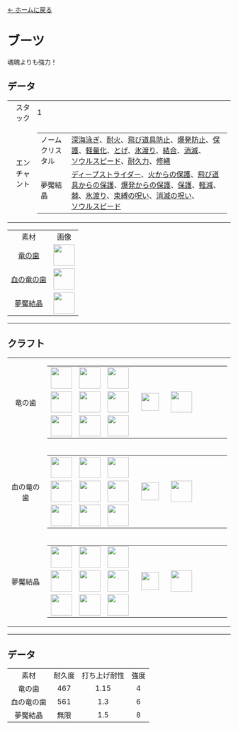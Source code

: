 [← ホームに戻る](../)
# ブーツ
魂魄よりも強力！

## データ
<table>
    <tr><td align="end">スタック</td><td>1</td></tr>
    <tr><td align="end">エンチャント</td><td>
        <table>
            <tr><td>ノームクリスタル</td><td><a href="https://minecraft.fandom.com/ja/wiki/水中呼吸">深海泳ぎ</a>、<a href="https://minecraft.fandom.com/ja/wiki/耐火">耐火</a>、<a href="https://minecraft.fandom.com/ja/wiki/飛び道具防止">飛び道具防止</a>、<a href="https://minecraft.fandom.com/ja/wiki/爆発防止">爆発防止</a>、<a href="https://minecraft.fandom.com/ja/wiki/保護">保護</a>、<a href="https://minecraft.fandom.com/ja/wiki/軽量化">軽量化</a>、<a href="https://minecraft.fandom.com/ja/wiki/棘の鎧">とげ</a>、<a href="https://minecraft.fandom.com/ja/wiki/氷渡り">氷渡り</a>、<a href="https://minecraft.fandom.com/ja/wiki/結合">結合</a>、<a href="https://minecraft.fandom.com/ja/wiki/消滅">消滅</a>、<br/><a href="https://minecraft.fandom.com/ja/wiki/ソウルスピード">ソウルスピード</a>、<a href="https://minecraft.fandom.com/ja/wiki/耐久力">耐久力</a>、<a href="https://minecraft.fandom.com/ja/wiki/修繕">修繕</a></td></tr>
            <tr><td>夢魘結晶</td><td><a href="https://minecraft.fandom.com/ja/wiki/深海泳ぎ">ディープストライダー</a>、<a href="https://minecraft.fandom.com/ja/wiki/耐火">火からの保護</a>、<a href="https://minecraft.fandom.com/ja/wiki/飛び道具防止">飛び道具からの保護</a>、<a href="https://minecraft.fandom.com/ja/wiki/爆発防止">爆発からの保護</a>、<a href="https://minecraft.fandom.com/ja/wiki/保護">保護</a>、<a href="https://minecraft.fandom.com/ja/wiki/軽量化">軽減</a>、<a href="https://minecraft.fandom.com/ja/wiki/棘の鎧">棘</a>、<a href="https://minecraft.fandom.com/ja/wiki/氷渡り">氷渡り</a>、<a href="https://minecraft.fandom.com/ja/wiki/バインディング">束縛の呪い</a>、<a href="https://minecraft.fandom.com/ja/wiki/消滅詛咒">消滅の呪い</a>、<br/><a href="https://minecraft.fandom.com/ja/wiki/ソウルスピード">ソウルスピード</a></td></tr>
        </table>
    </td></tr>
</table>
<table>
    <tr><td align="center">素材</td><td align="center">画像</td></tr>
    <tr><td align="center"><a href="dragon_tooth.md">竜の歯</a></td><td><img src="https://i.imgur.com/eTBvKLO.png" height="48"/></td></tr>
    <tr><td align="center"><a href="dragon_blood_tooth.md">血の竜の歯</a></td><td><img src="https://i.imgur.com/PAuaERZ.png" height="48"/></td></tr>
    <tr><td align="center"><a href="nightmare_crystal.md">夢魘結晶</a></td><td><img src="https://i.imgur.com/JZu4crW.png" height="48"/></td></tr>
</table>

---

## クラフト
<table>
    <tr>
        <td align="center">竜の歯</td>
        <td>
            <table>
                <tr><td><img src="https://i.imgur.com/wl43BjZ.png" width="48"/></td><td><img src="https://i.imgur.com/wl43BjZ.png" width="48"/></td><td><img src="https://i.imgur.com/wl43BjZ.png" width="48"/></td><td colspan="3"></td></tr>
                <tr><td><img src="https://i.imgur.com/ZJn6ZOj.png" width="48"/></td><td><img src="https://i.imgur.com/wl43BjZ.png" width="48"/></td><td><img src="https://i.imgur.com/ZJn6ZOj.png" width="48"/></td><td width="70" align="center"><img src="https://i.imgur.com/VE0KqIE.png" width="40"/></td><td><img src="https://i.imgur.com/eTBvKLO.png" width="48"/></td><td width="70"></td></tr>
                <tr><td><img src="https://i.imgur.com/ZJn6ZOj.png" width="48"/></td><td><img src="https://i.imgur.com/wl43BjZ.png" width="48"/></td><td><img src="https://i.imgur.com/ZJn6ZOj.png" width="48"/></td><td colspan="3"></td></tr>
            </table>
        </td>
    </tr>
    <tr>
        <td align="center">血の竜の歯</td>
        <td>
            <table>
                <tr><td><img src="https://i.imgur.com/wl43BjZ.png" width="48"/></td><td><img src="https://i.imgur.com/wl43BjZ.png" width="48"/></td><td><img src="https://i.imgur.com/wl43BjZ.png" width="48"/></td><td colspan="3"></td></tr>
                <tr><td><img src="https://i.imgur.com/DWX8hfU.png" width="48"/></td><td><img src="https://i.imgur.com/wl43BjZ.png" width="48"/></td><td><img src="https://i.imgur.com/DWX8hfU.png" width="48"/></td><td width="70" align="center"><img src="https://i.imgur.com/VE0KqIE.png" width="40"/></td><td><img src="https://i.imgur.com/PAuaERZ.png" width="48"/></td><td width="70"></td></tr>
                <tr><td><img src="https://i.imgur.com/DWX8hfU.png" width="48"/></td><td><img src="https://i.imgur.com/wl43BjZ.png" width="48"/></td><td><img src="https://i.imgur.com/DWX8hfU.png" width="48"/></td><td colspan="3"></td></tr>
            </table>
        </td>
    </tr>
    <tr>
        <td align="center">夢魘結晶</td>
        <td>
            <table>
                <tr><td><img src="https://i.imgur.com/wl43BjZ.png" width="48"/></td><td><img src="https://i.imgur.com/wl43BjZ.png" width="48"/></td><td><img src="https://i.imgur.com/wl43BjZ.png" width="48"/></td><td colspan="3"></td></tr>
                <tr><td><img src="https://i.imgur.com/pivPa8U.png" width="48"/></td><td><img src="https://i.imgur.com/wl43BjZ.png" width="48"/></td><td><img src="https://i.imgur.com/pivPa8U.png" width="48"/></td><td width="70" align="center"><img src="https://i.imgur.com/VE0KqIE.png" width="40"/></td><td><img src="https://i.imgur.com/JZu4crW.png" width="48"/></td><td width="70"></td></tr>
                <tr><td><img src="https://i.imgur.com/pivPa8U.png" width="48"/></td><td><img src="https://i.imgur.com/wl43BjZ.png" width="48"/></td><td><img src="https://i.imgur.com/pivPa8U.png" width="48"/></td><td colspan="3"></td></tr>
            </table>
        </td>
    </tr>
</table>

---

## データ

<table>
    <tr><td align="center">素材</td><td align="center">耐久度</td><td align="center">打ち上げ耐性</td><td align="center">強度</td></tr>
    <tr><td align="center">竜の歯</td><td align="center">467</td><td align="center">1.15</td><td align="center">4</td></tr>
    <tr><td align="center">血の竜の歯</td><td align="center">561</td><td align="center">1.3</td><td align="center">6</td></tr>
    <tr><td align="center">夢魘結晶</td><td align="center">無限</td><td align="center">1.5</td><td align="center">8</td></tr>
</table>
